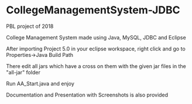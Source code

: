 # CollegeManagementSystem-JDBC

PBL project of 2018

College Management System made using Java, MySQL, JDBC and Eclipse

After importing Project 5.0 in your eclipse workspace, right click and go to Properties->Java Build Path

There edit all jars which have a cross on them with the given jar files in the "all-jar" folder

Run AA_Start.java and enjoy

Documentation and Presentation with Screenshots is also provided
